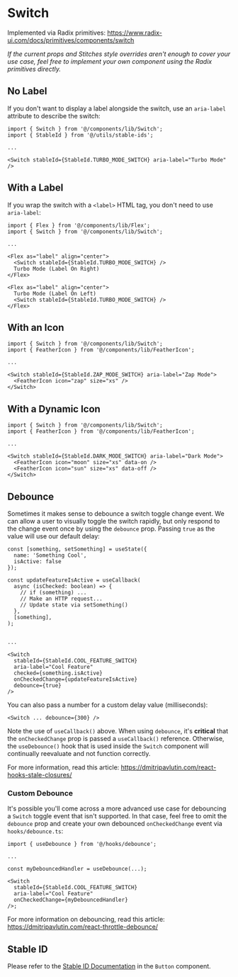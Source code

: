 # Switch

Implemented via Radix primitives: https://www.radix-ui.com/docs/primitives/components/switch

_If the current props and Stitches style overrides aren't enough to cover your use case, feel free to implement your own component using the Radix primitives directly._

## No Label

If you don't want to display a label alongside the switch, use an `aria-label` attribute to describe the switch:

```tsx
import { Switch } from '@/components/lib/Switch';
import { StableId } from '@/utils/stable-ids';

...

<Switch stableId={StableId.TURBO_MODE_SWITCH} aria-label="Turbo Mode" />
```

## With a Label

If you wrap the switch with a `<label>` HTML tag, you don't need to use `aria-label`:

```tsx
import { Flex } from '@/components/lib/Flex';
import { Switch } from '@/components/lib/Switch';

...

<Flex as="label" align="center">
  <Switch stableId={StableId.TURBO_MODE_SWITCH} />
  Turbo Mode (Label On Right)
</Flex>

<Flex as="label" align="center">
  Turbo Mode (Label On Left)
  <Switch stableId={StableId.TURBO_MODE_SWITCH} />
</Flex>
```

## With an Icon

```tsx
import { Switch } from '@/components/lib/Switch';
import { FeatherIcon } from '@/components/lib/FeatherIcon';

...

<Switch stableId={StableId.ZAP_MODE_SWITCH} aria-label="Zap Mode">
  <FeatherIcon icon="zap" size="xs" />
</Switch>
```

## With a Dynamic Icon

```tsx
import { Switch } from '@/components/lib/Switch';
import { FeatherIcon } from '@/components/lib/FeatherIcon';

...

<Switch stableId={StableId.DARK_MODE_SWITCH} aria-label="Dark Mode">
  <FeatherIcon icon="moon" size="xs" data-on />
  <FeatherIcon icon="sun" size="xs" data-off />
</Switch>
```

## Debounce

Sometimes it makes sense to debounce a switch toggle change event. We can allow a user to visually toggle the switch rapidly, but only respond to the change event once by using the `debounce` prop. Passing `true` as the value will use our default delay:

```tsx
const [something, setSomething] = useState({
  name: 'Something Cool',
  isActive: false
});

const updateFeatureIsActive = useCallback(
  async (isChecked: boolean) => {
    // if (something) ...
    // Make an HTTP request...
    // Update state via setSomething()
  },
  [something],
);


...

<Switch
  stableId={StableId.COOL_FEATURE_SWITCH}
  aria-label="Cool Feature"
  checked={something.isActive}
  onCheckedChange={updateFeatureIsActive}
  debounce={true}
/>
```

You can also pass a number for a custom delay value (milliseconds):

```tsx
<Switch ... debounce={300} />
```

Note the use of `useCallback()` above. When using `debounce`, it's **critical** that the `onCheckedChange` prop is passed a `useCallback()` reference. Otherwise, the `useDebounce()` hook that is used inside the `Switch` component will continually reevaluate and not function correctly.

For more information, read this article: https://dmitripavlutin.com/react-hooks-stale-closures/

### Custom Debounce

It's possible you'll come across a more advanced use case for debouncing a `Switch` toggle event that isn't supported. In that case, feel free to omit the `debounce` prop and create your own debounced `onCheckedChange` event via `hooks/debounce.ts`:

```tsx
import { useDebounce } from '@/hooks/debounce';

...

const myDebouncedHandler = useDebounce(...);

<Switch
  stableId={StableId.COOL_FEATURE_SWITCH}
  aria-label="Cool Feature"
  onCheckedChange={myDebouncedHandler}
/>;
```

For more information on debouncing, read this article: https://dmitripavlutin.com/react-throttle-debounce/

## Stable ID

Please refer to the [Stable ID Documentation](../Button/README.md) in the `Button` component.
